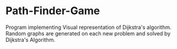 # Path-Finder-Game
Program implementing Visual representation of Dijkstra's algorithm. Random graphs are generated on each new problem and solved by Dijkstra's Algorithm.
